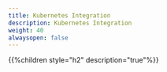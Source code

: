 ```yaml
---
title: Kubernetes Integration
description: Kubernetes Integration
weight: 40
alwaysopen: false
---
```


{{%children style="h2" description="true"%}}
